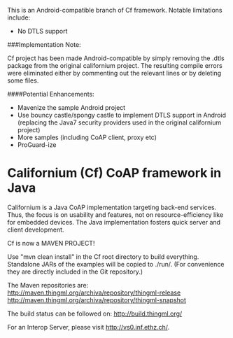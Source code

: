 This is an Android-compatible branch of Cf framework. Notable limitations include:

  - No DTLS support

###Implementation Note:

Cf project has been made Android-compatible by simply removing the .dtls package from the original californium project. The resulting compile errors were eliminated either by commenting out the relevant lines or by deleting some files.


####Potential Enhancements:

  - Mavenize the sample Android project
  - Use bouncy castle/spongy castle to implement DTLS support in Android (replacing the Java7 security providers used in the original californium project)
  - More samples (including CoAP client, proxy etc)
  - ProGuard-ize


Californium (Cf) CoAP framework in Java
=======================================

Californium is a Java CoAP implementation targeting back-end services. Thus, the
focus is on usability and features, not on resource-efficiency like for embedded
devices. The Java implementation fosters quick server and client development.

Cf is now a MAVEN PROJECT!

Use "mvn clean install" in the Cf root directory to build everything.
Standalone JARs of the examples will be copied to ./run/.
(For convenience they are directly included in the Git repository.)

The Maven repositories are:
http://maven.thingml.org/archiva/repository/thingml-release
http://maven.thingml.org/archiva/repository/thingml-snapshot

The build status can be followed on:
http://build.thingml.org/

For an Interop Server, please visit http://vs0.inf.ethz.ch/.
